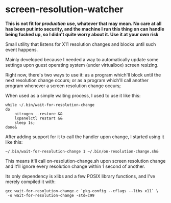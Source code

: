 screen-resolution-watcher
==========================

**This is not fit for *production* use, whatever that may mean. No care at all
has been put into security, and the machine I run this thing on can handle
being fucked up, so I didn't quite worry about it. Use it at your own risk**

Small utility that listens for X11 resolution changes and blocks until such
event happens.

Mainly developed because I needed a way to automatically update some settings
upon guest operating system (under virtualbox) screen resizing.

Right now, there's two ways to use it: as a program which'll block until the
next resolution change occurs; or as a program which'll call another program
whenever a screen resolution change occurs;

When used as a simple waiting process, I used to use it like this:

    while ~/.bin/wait-for-resolution-change
    do 
    	nitrogen --restore &&
    	lxpanelctl restart &&
       	sleep 1s; 
    done&

After adding support for it to call the handler upon change, I started using
it like this:

    ~/.bin/wait-for-resolution-change 1 ~/.bin/on-resolution-change.sh&

This means it'll call on-resolution-change.sh upon screen resolution change and
it'll ignore every resolution change within 1 second of another.

Its only dependency is xlibs and a few POSIX library functions, and I've
merely compiled it with:

    gcc wait-for-resolution-change.c `pkg-config --cflags --libs x11` \
     -o wait-for-resolution-change -std=c99
